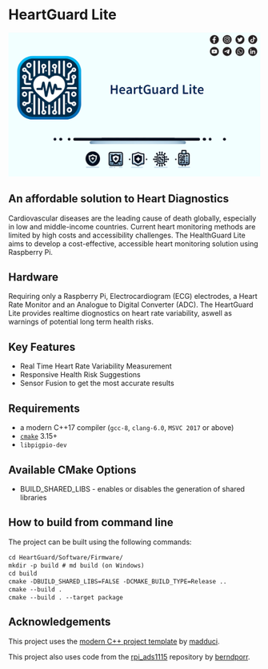 # HeartGuard Lite

![](Images/logo/GithubBanner.png)

## An affordable solution to Heart Diagnostics

Cardiovascular diseases are the leading cause of death globally, especially in low and middle-income countries. Current heart monitoring methods are limited by high costs and accessibility challenges.
The HealthGuard Lite aims to develop a cost-effective, accessible heart monitoring solution using Raspberry Pi.​

## Hardware

Requiring only a Raspberry Pi, Electrocardiogram (ECG) electrodes, a Heart Rate Monitor and an Analogue to Digital Converter (ADC). The HeartGuard Lite provides realtime diognostics on heart rate variability, aswell as warnings of potential long term health risks.

## Key Features

- Real Time Heart Rate Variability Measurement
- Responsive Health Risk Suggestions
- Sensor Fusion to get the most accurate results

## Requirements

* a modern C++17 compiler (`gcc-8`, `clang-6.0`, `MSVC 2017` or above)
* [`cmake`](https://cmake.org) 3.15+
* `libpigpio-dev`

## Available CMake Options

* BUILD_SHARED_LIBS - enables or disables the generation of shared libraries

## How to build from command line

The project can be built using the following commands:

```shell
cd HeartGuard/Software/Firmware/
mkdir -p build # md build (on Windows)
cd build
cmake -DBUILD_SHARED_LIBS=FALSE -DCMAKE_BUILD_TYPE=Release ..
cmake --build .
cmake --build . --target package
```

## Acknowledgements

This project uses the [modern C++ project template](https://github.com/madduci/moderncpp-project-template) by [madduci](https://github.com/madduci).

This project also uses code from the [rpi_ads1115](https://github.com/berndporr/rpi_ads1115/tree/main?tab=readme-ov-file) repository by [berndporr](https://github.com/berndporr).